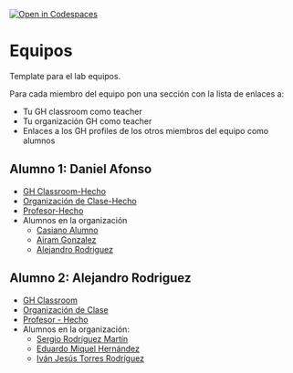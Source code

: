 [![Open in Codespaces](https://classroom.github.com/assets/launch-codespace-7f7980b617ed060a017424585567c406b6ee15c891e84e1186181d67ecf80aa0.svg)](https://classroom.github.com/open-in-codespaces?assignment_repo_id=12700294)
# Equipos

Template para el lab equipos.

Para cada miembro del equipo  pon una sección con la lista de enlaces a:

* Tu GH classroom como teacher
* Tu organización GH como teacher
* Enlaces a los GH profiles de los otros miembros del equipo como alumnos

## Alumno 1: Daniel Afonso

* [GH Classroom-Hecho](https://classroom.github.com/classrooms/149099772-ull-mfp-aet-2324-alu0100762341)
* [Organización de Clase-Hecho](https://github.com/ull-mfp-aet-2324-alu0100762341/ull-mfp-aet-2324-alu0100762341)
* [Profesor-Hecho](https://github.com/Daniafonso11)
* Alumnos en la organización
  * [Casiano Alumno](https://github.com/casiano-rodriguez)
  * [Airam Gonzalez](https://github.com/falcon47)
  * [Alejandro Rodriguez](https://github.com/Alejandrofonte)


## Alumno 2: Alejandro Rodriguez

* [GH Classroom](https://classroom.github.com/classrooms/149101820-ull-mfp-aet-2324-alu0100774252)
* [Organización de Clase](https://github.com/ull-mfp-aet-2324-alu0100774252)
* [Profesor - Hecho](https://github.com/Alejandrofonte)
* Alumnos en la organización:
  * [Sergio Rodríguez Martín](https://github.com/orgs/ull-mfp-aet-2324-alu0100774252/people/alu0100699968)
  * [Eduardo Miquel Hernández](https://github.com/orgs/ull-mfp-aet-2324-alu0100774252/people/eduardomhd)
  * [Iván Jesús Torres Rodríguez](https://github.com/orgs/ull-mfp-aet-2324-alu0100774252/people/ivanjtr)
